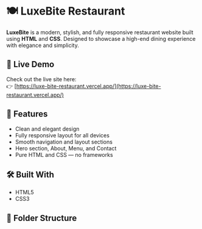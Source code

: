 # 🍽️ LuxeBite Restaurant

**LuxeBite** is a modern, stylish, and fully responsive restaurant website built using **HTML** and **CSS**. Designed to showcase a high-end dining experience with elegance and simplicity.

## 🚀 Live Demo
Check out the live site here:  
👉 [https://luxe-bite-restaurant.vercel.app/](https://luxe-bite-restaurant.vercel.app/)

## 📸 Features
- Clean and elegant design
- Fully responsive layout for all devices
- Smooth navigation and layout sections
- Hero section, About, Menu, and Contact
- Pure HTML and CSS — no frameworks

## 🛠️ Built With
- HTML5
- CSS3

## 📂 Folder Structure
